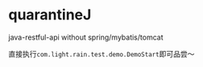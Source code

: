 # quarantineJ
java-restful-api without spring/mybatis/tomcat

直接执行`com.light.rain.test.demo.DemoStart`即可品尝～
